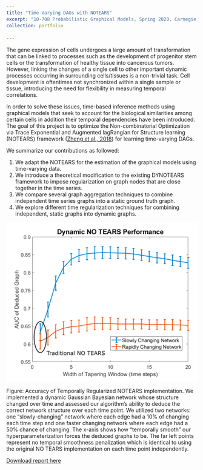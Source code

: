 ```yaml
---
title: "Time-Varying DAGs with NOTEARS"
excerpt: "10-708 Probabilistic Graphical Models, Spring 2020, Carnegie Mellon University <br/><img src='/images/portfolio-5.png'>"
collection: portfolio

---
```


<!---
This is an item in your portfolio. It can be have images or nice text. If you name the file .md, it will be parsed as markdown. If you name the file .html, it will be parsed as HTML. 
--->

The gene expression of cells undergoes a large amount of transformation that can be linked to processes such as the development of progenitor stem cells or the transformation of healthy tissue into cancerous tumors. However, linking the changes of a single cell to other important dynamic processes occurring in surrounding cells/tissues is a non-trivial task. Cell development is oftentimes not synchronized within a single sample or tissue, introducing the need for flexibility in measuring temporal correlations. 

In order to solve these issues, time-based inference methods using graphical models that seek to account for the biological similarities among certain cells in addition their temporal dependencies have been introduced. The goal of this project is to optimize the Non-combinatorial Optimization via Trace Exponential and Augmented lagRangian for Structure learning (NOTEARS) framework ([Zheng et al., 2018](https://arxiv.org/abs/1803.01422)) for learning time-varying DAGs. 

We summarize our contributions as followed: 

1. We adapt the NOTEARS for the estimation of the graphical models using time-varying data.  
2. We introduce a theoretical modification to the existing DYNOTEARS framework to impose regularization on graph nodes that are close together in the time series.  
3. We compare several graph aggregation techniques to combine independent time series graphs into a static ground truth graph.  
4. We explore different time regularization techniques for combining independent, static graphs into dynamic graphs. 

![](/images/portfolio-5.png)

Figure: Accuracy of Temporally Regularized NOTEARS implementation. We implemented a dynamic Gaussian Bayesian network whose structure changed over time and assessed our algorithm’s ability to deduce the correct network structure over each time point. We utilized two networks: one “slowly-changing” network where each edge had a 10% of changing each time step and one faster changing network where each edge had a 50% chance of changing. The x-axis shows how “temporally smooth” our hyperparameterization forces the deduced graphs to be. The far left points represent no temporal smoothness penalization which is identical to using the original NO TEARS implementation on each time point independently.

[Download report here](http://changshiraine.github.io/files/10708_Final_Report.pdf)
